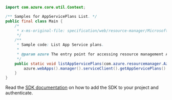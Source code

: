```java
import com.azure.core.util.Context;

/** Samples for AppServicePlans List. */
public final class Main {
    /*
     * x-ms-original-file: specification/web/resource-manager/Microsoft.Web/stable/2021-03-01/examples/ListAppServicePlans.json
     */
    /**
     * Sample code: List App Service plans.
     *
     * @param azure The entry point for accessing resource management APIs in Azure.
     */
    public static void listAppServicePlans(com.azure.resourcemanager.AzureResourceManager azure) {
        azure.webApps().manager().serviceClient().getAppServicePlans().list(null, Context.NONE);
    }
}
```

Read the [SDK documentation](https://github.com/Azure/azure-sdk-for-java/blob/azure-resourcemanager_2.15.0/sdk/resourcemanager/azure-resourcemanager/README.md) on how to add the SDK to your project and authenticate.

